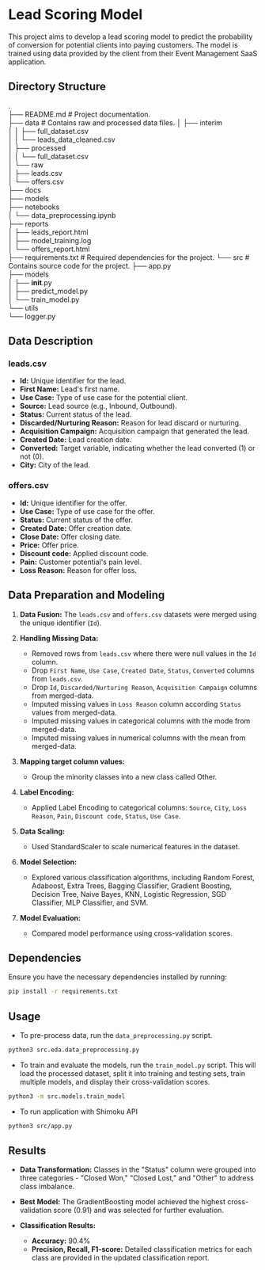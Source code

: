 # Lead Scoring Model

This project aims to develop a lead scoring model to predict the probability of conversion for potential clients into paying customers. The model is trained using data provided by the client from their Event Management SaaS application.

## Directory Structure
.       
├── README.md                           # Project documentation.        
├── data                                # Contains raw and processed data       files.
│   ├── interim     
│   │   ├── full_dataset.csv        
│   │   └── leads_data_cleaned.csv      
│   ├── processed       
│   │   └── full_dataset.csv        
│   └── raw     
│       ├── leads.csv       
│       └── offers.csv      
├── docs        
├── models      
├── notebooks       
│   └── data_preprocessing.ipynb        
├── reports     
│   ├── leads_report.html       
│   ├── model_training.log      
│   └── offers_report.html      
├── requirements.txt                    # Required dependencies for the         project.
└── src                                 # Contains source code for the      project.
    ├── app.py      
    ├── models      
    │   ├── __init__.py     
    │   ├── predict_model.py        
    │   └── train_model.py      
    └── utils       
        └── logger.py       


## Data Description

### leads.csv
- **Id:** Unique identifier for the lead.
- **First Name:** Lead's first name.
- **Use Case:** Type of use case for the potential client.
- **Source:** Lead source (e.g., Inbound, Outbound).
- **Status:** Current status of the lead.
- **Discarded/Nurturing Reason:** Reason for lead discard or nurturing.
- **Acquisition Campaign:** Acquisition campaign that generated the lead.
- **Created Date:** Lead creation date.
- **Converted:** Target variable, indicating whether the lead converted (1) or not (0).
- **City:** City of the lead.

### offers.csv
- **Id:** Unique identifier for the offer.
- **Use Case:** Type of use case for the offer.
- **Status:** Current status of the offer.
- **Created Date:** Offer creation date.
- **Close Date:** Offer closing date.
- **Price:** Offer price.
- **Discount code:** Applied discount code.
- **Pain:** Customer potential's pain level.
- **Loss Reason:** Reason for offer loss.

## Data Preparation and Modeling

1. **Data Fusion:** The `leads.csv` and `offers.csv` datasets were merged using the unique identifier (`Id`).

2. **Handling Missing Data:**
   - Removed rows from `leads.csv` where there were null values in the `Id` column.
   - Drop `First Name`, `Use Case`, `Created Date`, `Status`, `Converted` columns from `leads.csv`.
   - Drop `Id`, `Discarded/Nurturing Reason`, `Acquisition Campaign` columns from merged-data.
   - Imputed missing values in `Loss Reason` column according `Status` values from merged-data.
   - Imputed missing values in categorical columns with the mode from merged-data.
   - Imputed missing values in numerical columns with the mean from merged-data.

3. **Mapping target column values:**
   - Group the minority classes into a new class called Other.

4. **Label Encoding:**
   - Applied Label Encoding to categorical columns: `Source`, `City`, `Loss Reason`, `Pain`, `Discount code`, `Status`, `Use Case`.

4. **Data Scaling:**
   - Used StandardScaler to scale numerical features in the dataset.

5. **Model Selection:**
   - Explored various classification algorithms, including Random Forest, Adaboost, Extra Trees, Bagging Classifier, Gradient Boosting, Decision Tree, Naive Bayes, KNN, Logistic Regression, SGD Classifier, MLP Classifier, and SVM.

6. **Model Evaluation:**
   - Compared model performance using cross-validation scores.

## Dependencies

Ensure you have the necessary dependencies installed by running:

```bash
pip install -r requirements.txt
```

## Usage

* To pre-process data, run the `data_preprocessing.py` script.

```bash
python3 src.eda.data_preprocessing.py
```

* To train and evaluate the models, run the `train_model.py` script. This will load the processed dataset, split it into training and testing sets, train multiple models, and display their cross-validation scores.

```bash
python3 -m src.models.train_model
```

* To run application with Shimoku API

```bash
python3 src/app.py
```

## Results

- **Data Transformation:** Classes in the "Status" column were grouped into three categories - "Closed Won," "Closed Lost," and "Other" to address class imbalance.

- **Best Model:** The GradientBoosting model achieved the highest cross-validation score (0.91) and was selected for further evaluation.

- **Classification Results:**
  - **Accuracy:** 90.4%
  - **Precision, Recall, F1-score:** Detailed classification metrics for each class are provided in the updated classification report.
